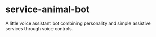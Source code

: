 # service-animal-bot
A little voice assistant bot combining personality and simple assistive services through voice controls.

